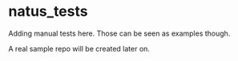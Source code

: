 # natus_tests

Adding manual tests here. Those can be seen as examples though.

A real sample repo will be created later on.

